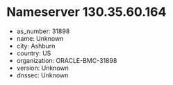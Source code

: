 # Nameserver 130.35.60.164

* as_number: 31898
* name: Unknown
* city: Ashburn
* country: US
* organization: ORACLE-BMC-31898
* version: Unknown
* dnssec: Unknown
